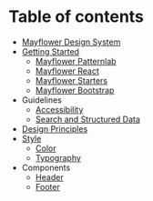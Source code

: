 # Table of contents

* [Mayflower Design System](README.md)
* [Getting Started](getting-started/README.md)
  * [Mayflower Patternlab](getting-started/mayflower-patternlab.md)
  * [Mayflower React](getting-started/mayflower-react.md)
  * [Mayflower Starters](getting-started/mayflower-starters.md)
  * [Mayflower Bootstrap](getting-started/mayflower-bootstrap.md)
* Guidelines
  * [Accessibility](guidelines/accessibility.md)
  * [Search and Structured Data](guidelines/search-and-structured-data.md)
* [Design Principles](design-principles.md)
* [Style](style/README.md)
  * [Color](style/color.md)
  * [Typography](style/typography.md)
* Components
  * [Header](components/header.md)
  * [Footer](components/footer.md)

